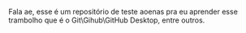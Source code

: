 Fala ae, esse é um repositório de teste aoenas pra eu aprender esse trambolho que é o Git\Gihub\GitHub Desktop, entre outros.
